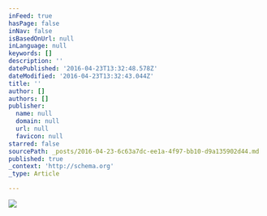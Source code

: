 ```yaml
---
inFeed: true
hasPage: false
inNav: false
isBasedOnUrl: null
inLanguage: null
keywords: []
description: ''
datePublished: '2016-04-23T13:32:48.578Z'
dateModified: '2016-04-23T13:32:43.044Z'
title: ''
author: []
authors: []
publisher:
  name: null
  domain: null
  url: null
  favicon: null
starred: false
sourcePath: _posts/2016-04-23-6c63a7dc-ee1a-4f97-bb10-d9a135902d44.md
published: true
_context: 'http://schema.org'
_type: Article

---
```

![](https://the-grid-user-content.s3-us-west-2.amazonaws.com/31903fee-7a19-4ad0-9d8d-799b189c4b08.jpg)